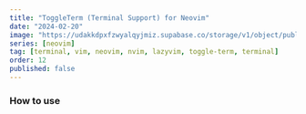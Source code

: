 ```yaml
---
title: "ToggleTerm (Terminal Support) for Neovim"
date: "2024-02-20"
image: "https://udakkdpxfzwyalqyjmiz.supabase.co/storage/v1/object/public/images/blog-neovim.png"
series: [neovim]
tag: [terminal, vim, neovim, nvim, lazyvim, toggle-term, terminal]
order: 12
published: false
---
```


### How to use
